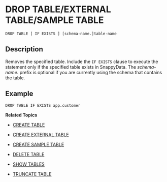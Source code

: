 # DROP TABLE/EXTERNAL TABLE/SAMPLE TABLE

```no-highlight
DROP TABLE [ IF EXISTS ] [schema-name.]table-name
```

## Description

Removes the specified table. Include the `IF EXISTS` clause to execute the statement only if the specified table exists in SnappyData. The *schema-name.* prefix is optional if you are currently using the schema that contains the table.

## Example

```no-highlight
DROP TABLE IF EXISTS app.customer
```

**Related Topics**</br>

* [CREATE TABLE](create-table.md)

* [CREATE EXTERNAL TABLE](create-external-table.md)

* [CREATE SAMPLE TABLE](create-sample-table.md)

* [DELETE TABLE](delete.md)

* [SHOW TABLES](../interactive_commands/show.md#tables)

* [TRUNCATE TABLE](truncate-table.md)

